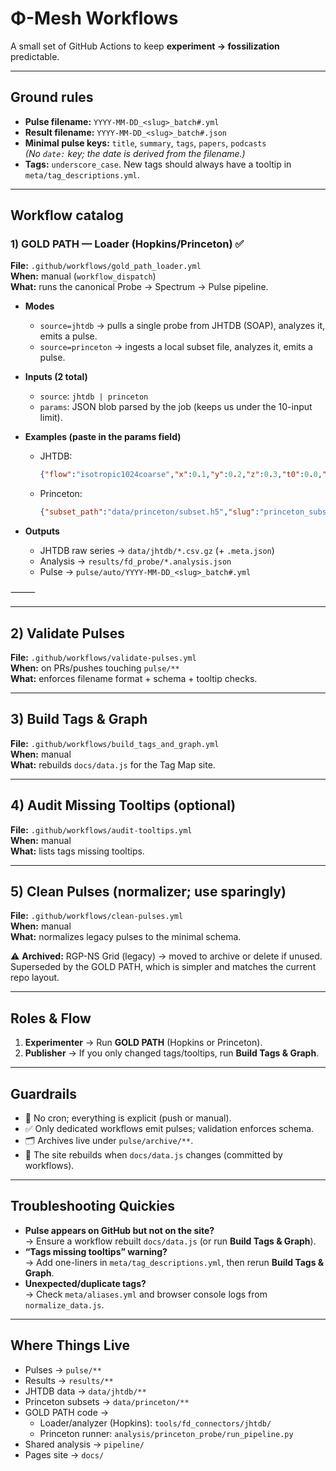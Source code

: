 # Φ-Mesh Workflows

A small set of GitHub Actions to keep **experiment → fossilization** predictable.

---

## Ground rules

- **Pulse filename:** `YYYY-MM-DD_<slug>_batch#.yml`  
- **Result filename:** `YYYY-MM-DD_<slug>_batch#.json`  
- **Minimal pulse keys:** `title`, `summary`, `tags`, `papers`, `podcasts`  
  *(No `date:` key; the date is derived from the filename.)*  
- **Tags:** `underscore_case`. New tags should always have a tooltip in `meta/tag_descriptions.yml`.

---

## Workflow catalog

### 1) GOLD PATH — Loader (Hopkins/Princeton) ✅

**File:** `.github/workflows/gold_path_loader.yml`  
**When:** manual (`workflow_dispatch`)  
**What:** runs the canonical Probe → Spectrum → Pulse pipeline.

- **Modes**  
  - `source=jhtdb` → pulls a single probe from JHTDB (SOAP), analyzes it, emits a pulse.  
  - `source=princeton` → ingests a local subset file, analyzes it, emits a pulse.  

- **Inputs (2 total)**  
  - `source`: `jhtdb | princeton`  
  - `params`: JSON blob parsed by the job (keeps us under the 10-input limit).  

- **Examples (paste in the params field)**  
  - JHTDB:  
    ```json
    {"flow":"isotropic1024coarse","x":0.1,"y":0.2,"z":0.3,"t0":0.0,"dt":0.0005,"nsteps":2400,"slug":"isotropic"}
    ```
  - Princeton:  
    ```json
    {"subset_path":"data/princeton/subset.h5","slug":"princeton_subset"}
    ```

- **Outputs**  
  - JHTDB raw series → `data/jhtdb/*.csv.gz` (+ `.meta.json`)  
  - Analysis → `results/fd_probe/*.analysis.json`  
  - Pulse → `pulse/auto/YYYY-MM-DD_<slug>_batch#.yml`

⸻

---

## 2) Validate Pulses

**File:** `.github/workflows/validate-pulses.yml`  
**When:** on PRs/pushes touching `pulse/**`  
**What:** enforces filename format + schema + tooltip checks.

---

## 3) Build Tags & Graph

**File:** `.github/workflows/build_tags_and_graph.yml`  
**When:** manual  
**What:** rebuilds `docs/data.js` for the Tag Map site.

---

## 4) Audit Missing Tooltips (optional)

**File:** `.github/workflows/audit-tooltips.yml`  
**When:** manual  
**What:** lists tags missing tooltips.

---

## 5) Clean Pulses (normalizer; use sparingly)

**File:** `.github/workflows/clean-pulses.yml`  
**When:** manual  
**What:** normalizes legacy pulses to the minimal schema.  

⚠️ **Archived:** RGP-NS Grid (legacy) → moved to archive or delete if unused. Superseded by the GOLD PATH, which is simpler and matches the current repo layout.

---

## Roles & Flow

1. **Experimenter** → Run **GOLD PATH** (Hopkins or Princeton).  
2. **Publisher** → If you only changed tags/tooltips, run **Build Tags & Graph**.

---

## Guardrails

- 🚫 No cron; everything is explicit (push or manual).  
- ✅ Only dedicated workflows emit pulses; validation enforces schema.  
- 🗂 Archives live under `pulse/archive/**`.  
- 📜 The site rebuilds when `docs/data.js` changes (committed by workflows).

---

## Troubleshooting Quickies

- **Pulse appears on GitHub but not on the site?**  
  → Ensure a workflow rebuilt `docs/data.js` (or run **Build Tags & Graph**).  
- **“Tags missing tooltips” warning?**  
  → Add one-liners in `meta/tag_descriptions.yml`, then rerun **Build Tags & Graph**.  
- **Unexpected/duplicate tags?**  
  → Check `meta/aliases.yml` and browser console logs from `normalize_data.js`.

---

## Where Things Live

- Pulses → `pulse/**`  
- Results → `results/**`  
- JHTDB data → `data/jhtdb/**`  
- Princeton subsets → `data/princeton/**`  
- GOLD PATH code →  
  - Loader/analyzer (Hopkins): `tools/fd_connectors/jhtdb/`  
  - Princeton runner: `analysis/princeton_probe/run_pipeline.py`  
- Shared analysis → `pipeline/`  
- Pages site → `docs/`
